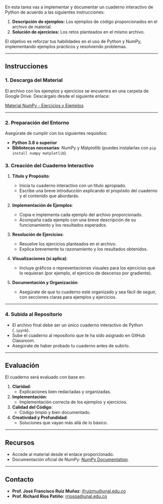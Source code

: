 En esta tarea vas a implementar y documentar un cuaderno interactivo de Python de acuerdo a las siguientes instrucciones:

1. **Descripción de ejemplos:** Los ejemplos de código proporcionados en el archivo de material.
2. **Solución de ejercicios:** Los retos planteados en el mismo archivo.

El objetivo es reforzar tus habilidades en el uso de Python y NumPy, implementando ejemplos prácticos y resolviendo problemas.

---

## Instrucciones

### 1. Descarga del Material

El archivo con los ejemplos y ejercicios se encuentra en una carpeta de Google Drive. Descárgalo desde el siguiente enlace:

[Material NumPy - Ejercicios y Ejemplos](https://drive.google.com/drive/u/1/folders/1hFjOtGnRfW4w7LKJ4XHjF_Z5F4UtSh1O)

---

### 2. Preparación del Entorno

Asegúrate de cumplir con los siguientes requisitos:

- **Python 3.8 o superior**
- **Bibliotecas necesarias**: NumPy y Matplotlib (puedes instalarlas con `pip install numpy matplotlib`).

### 3. Creación del Cuaderno Interactivo

1. **Título y Propósito**:
   - Inicia tu cuaderno interactivo con un título apropiado.
   - Escribe una breve introducción explicando el propósito del cuaderno y el contenido que abordarás.

2. **Implementación de Ejemplos**:
   - Copia e implementa cada ejemplo del archivo proporcionado.
   - Acompaña cada ejemplo con una breve descripción de su funcionamiento y los resultados esperados.

3. **Resolución de Ejercicios**:
   - Resuelve los ejercicios planteados en el archivo.
   - Explica brevemente tu razonamiento y los resultados obtenidos.

4. **Visualizaciones (si aplica)**:
   - Incluye gráficos o representaciones visuales para los ejercicios que lo requieran (por ejemplo, el ejercicio de descenso por gradiente).

5. **Documentación y Organización**:
   - Asegúrate de que tu cuaderno esté organizado y sea fácil de seguir, con secciones claras para ejemplos y ejercicios.

---

### 4. Subida al Repositorio

- El archivo final debe ser un único cuaderno interactivo de Python (`.ipynb`).
- Sube el cuaderno al repositorio que te ha sido asignado en GitHub Classroom.
- Asegúrate de haber probado tu cuaderno antes de subirlo.

---

## Evaluación

El cuaderno será evaluado con base en:

1. **Claridad**:
   - Explicaciones bien redactadas y organizadas.
2. **Implementación**:
   - Implementación correcta de los ejemplos y ejercicios.
3. **Calidad del Código**:
   - Código limpio y bien documentado.
4. **Creatividad y Profundidad**:
   - Soluciones que vayan más allá de lo básico.

---

## Recursos

- Accede al material desde el enlace proporcionado.
- Documentación oficial de NumPy: [NumPy Documentation](https://numpy.org/doc/stable/).

---

## Contacto

- **Prof. José Francisco Ruiz Muñoz**: jfruizmu@unal.edu.co
- **Prof. Richard Rios Patiño**: rriospa@unal.edu.co